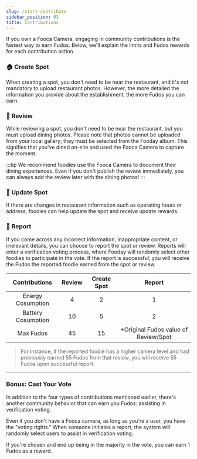```yaml
---
slug: /start-contribute
sidebar_position: 03
title: Contributions
---
```


If you own a Fooca Camera, engaging in community contributions is the fastest way to earn Fudos. Below, we'll explain the limits and Fudos rewards for each contribution action.
 
### 🏠 Create Spot

When creating a spot, you don't need to be near the restaurant, and it's not mandatory to upload restaurant photos. However, the more detailed the information you provide about the establishment, the more Fudos you can earn.

### 📓 Review

While reviewing a spot, you don't need to be near the restaurant, but you must upload dining photos. Please note that photos cannot be uploaded from your local gallery; they must be selected from the Fooday album. This signifies that you've dined on-site and used the Fooca Camera to capture the moment.

:::tip
We recommend foodies use the Fooca Camera to document their dining experiences. Even if you don't publish the review immediately, you can always add the review later with the dining photos!
:::


### 👷 Update Spot

If there are changes in restaurant information such as operating hours or address, foodies can help update the spot and receive update rewards.

### 🚨 Report

If you come across any incorrect information, inappropriate content, or irrelevant details, you can choose to report the spot or review. Reports will enter a verification voting process, where Fooday will randomly select other foodies to participate in the vote. If the report is successful, you will receive the Fudos the reported foodie earned from the spot or review.

| Contributions        | Review          | Create Spot          | Report         |
|:---:        | :---:        |:---:       | :---:       |
| Energy Cosumption | 4 | 2 | 1 |
| Battery Cosumption       | 10       | 5       | 2       |
| Max Fudos         | 45         | 15         | *Original Fudos value of Review/Spot         |
  

> For instance, if the reported foodie has a higher camera level and had previously earned 55 Fudos from that review, you will receive 55 Fudos upon successful report.

***

### Bonus: Cast Your Vote
In addition to the four types of contributions mentioned earlier, there's another community behavior that can earn you Fudos: assisting in verification voting.

Even if you don't have a Fooca camera, as long as you're a user, you have the "voting rights." When someone initiates a report, the system will randomly select users to assist in verification voting.

If you're chosen and end up being in the majority in the vote, you can earn 1 Fudos as a reward.